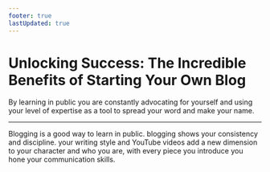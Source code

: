 ```yaml
---
footer: true
lastUpdated: true
---
```


# Unlocking Success: The Incredible Benefits of Starting Your Own Blog

By learning in public you are constantly advocating for yourself and using your level of expertise as a tool to spread your word and make your name.

---

Blogging is a good way to learn in public. blogging shows your consistency and discipline. your writing style and YouTube videos add a new dimension to your character and who you are, with every piece you introduce you hone your communication skills.
